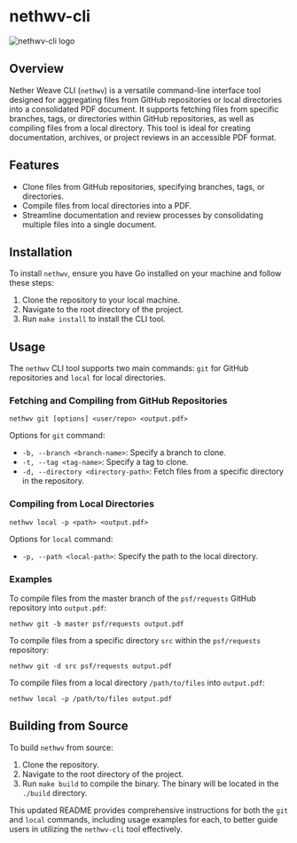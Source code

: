 # nethwv-cli

![nethwv-cli logo](https://github.com/necllmancer/nethwv-cli/assets/96694331/6f51a6d9-357e-467d-af08-0ab402833983)

## Overview
Nether Weave CLI (`nethwv`) is a versatile command-line interface tool designed for aggregating files from GitHub repositories or local directories into a consolidated PDF document. It supports fetching files from specific branches, tags, or directories within GitHub repositories, as well as compiling files from a local directory. This tool is ideal for creating documentation, archives, or project reviews in an accessible PDF format.

## Features
- Clone files from GitHub repositories, specifying branches, tags, or directories.
- Compile files from local directories into a PDF.
- Streamline documentation and review processes by consolidating multiple files into a single document.

## Installation
To install `nethwv`, ensure you have Go installed on your machine and follow these steps:

1. Clone the repository to your local machine.
2. Navigate to the root directory of the project.
3. Run `make install` to install the CLI tool.

## Usage
The `nethwv` CLI tool supports two main commands: `git` for GitHub repositories and `local` for local directories.

### Fetching and Compiling from GitHub Repositories

```shell
nethwv git [options] <user/repo> <output.pdf>
```

Options for `git` command:
- `-b, --branch <branch-name>`: Specify a branch to clone.
- `-t, --tag <tag-name>`: Specify a tag to clone.
- `-d, --directory <directory-path>`: Fetch files from a specific directory in the repository.

### Compiling from Local Directories

```shell
nethwv local -p <path> <output.pdf>
```

Options for `local` command:
- `-p, --path <local-path>`: Specify the path to the local directory.

### Examples
To compile files from the master branch of the `psf/requests` GitHub repository into `output.pdf`:

```shell
nethwv git -b master psf/requests output.pdf
```

To compile files from a specific directory `src` within the `psf/requests` repository:

```shell
nethwv git -d src psf/requests output.pdf
```

To compile files from a local directory `/path/to/files` into `output.pdf`:

```shell
nethwv local -p /path/to/files output.pdf
```

## Building from Source
To build `nethwv` from source:

1. Clone the repository.
2. Navigate to the root directory of the project.
3. Run `make build` to compile the binary. The binary will be located in the `./build` directory.

This updated README provides comprehensive instructions for both the `git` and `local` commands, including usage examples for each, to better guide users in utilizing the `nethwv-cli` tool effectively.